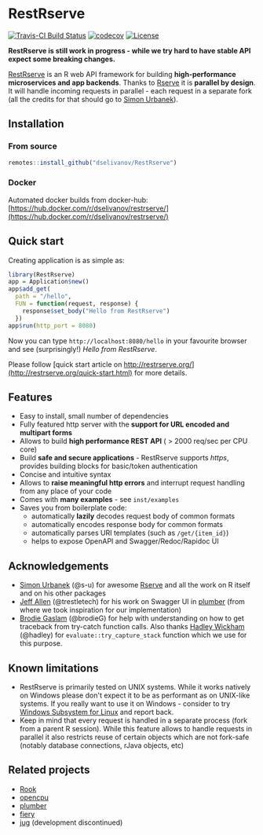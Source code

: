 # RestRserve

[![Travis-CI Build Status](https://travis-ci.org/dselivanov/RestRserve.svg?branch=dev)](https://travis-ci.org/dselivanov/RestRserve)
[![codecov](https://codecov.io/gh/dselivanov/RestRserve/branch/dev/graph/badge.svg)](https://codecov.io/gh/dselivanov/RestRserve/branch/dev)
[![License](https://eddelbuettel.github.io/badges/GPL2+.svg)](http://www.gnu.org/licenses/gpl-2.0.html)

**RestRserve is still work in progress - while we try hard to have stable API expect some breaking changes.**

[RestRserve](https://github.com/dselivanov/RestRserve) is an R web API framework for building **high-performance microservices and app backends**. Thanks to [Rserve](https://github.com/s-u/Rserve) it is **parallel by design**. It will handle incoming requests in parallel - each request in a separate fork (all the credits for that should go to [Simon Urbanek](https://github.com/s-u)).

## Installation

### From source
```r
remotes::install_github("dselivanov/RestRserve")
```

### Docker

Automated docker builds from docker-hub: [https://hub.docker.com/r/dselivanov/restrserve/](https://hub.docker.com/r/dselivanov/restrserve/)

## Quick start

Creating application is as simple as:
```r
library(RestRserve)
app = Application$new()
app$add_get(
  path = "/hello", 
  FUN = function(request, response) {
    response$set_body("Hello from RestRserve")
  })
app$run(http_port = 8080)
```

Now you can type `http://localhost:8080/hello` in your favourite browser and see (surprisingly!) *Hello from RestRserve*.

Please follow [quick start article on http://restrserve.org/](http://restrserve.org/quick-start.html) for more details.

## Features

- Easy to install, small number of dependencies
- Fully featured http server with the **support for URL encoded and multipart forms**
- Allows to build **high performance REST API** ( > 2000 req/sec per CPU core)
- Build **safe and secure applications** - RestRserve supports *https*, provides building blocks for basic/token authentication
- Concise and intuitive syntax
- Allows to **raise meaningful http errors** and interrupt request handling from any place of your code
- Comes with **many examples** - see `inst/examples`
- Saves you from boilerplate code:
  - automatically **lazily** decodes request body of common formats
  - automatically encodes response body for common formats
  - automatically parses URI templates (such as `/get/{item_id}`)
  - helps to expose OpenAPI and Swagger/Redoc/Rapidoc UI

## Acknowledgements

- [Simon Urbanek](https://github.com/s-u/) (@s-u) for awesome [Rserve](https://github.com/s-u/Rserve) and all the work on R itself and on his other packages
- [Jeff Allen](https://github.com/trestletech) (@trestletech) for his work on Swagger UI in [plumber](https://github.com/trestletech/plumber) (from where we took inspiration for our implementation)
- [Brodie Gaslam](https://github.com/brodieG) (@brodieG) for help with understanding on how to get traceback from try-catch function calls. Also thanks [Hadley Wickham](https://github.com/hadley) (@hadley) for `evaluate::try_capture_stack` function which we use for this purpose.

## Known limitations

- RestRserve is primarily tested on UNIX systems. While it works natively on Windows please don't expect it to be as performant as on UNIX-like systems. If you really want to use it on Windows - consider to try [Windows Subsystem for Linux](https://docs.microsoft.com/en-us/windows/wsl/faq) and report back.
- Keep in mind that every request is handled in a separate process (fork from a parent R session). While this feature allows to handle requests in parallel it also restricts reuse of certain objects which are not fork-safe (notably database connections, rJava objects, etc)

## Related projects

- [Rook](https://github.com/jeffreyhorner/Rook)
- [opencpu](https://www.opencpu.org/)
- [plumber](https://www.rplumber.io/)
- [fiery](https://github.com/thomasp85/fiery)
- [jug](https://github.com/Bart6114/jug) (development discontinued)
